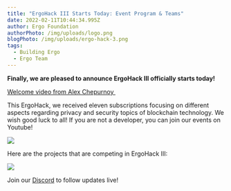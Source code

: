 ```yaml
---
title: "ErgoHack III Starts Today: Event Program & Teams"
date: 2022-02-11T10:44:34.995Z
author: Ergo Foundation
authorPhoto: /img/uploads/logo.png
blogPhoto: /img/uploads/ergo-hack-3.png
tags:
  - Building Ergo
  - Ergo Team
---
```

<!--StartFragment-->

**Finally, we are pleased to announce ErgoHack III officially starts today!**

[Welcome video from Alex Chepurnoy ](https://www.youtube.com/watch?v=XomqYgLDfHg)

This ErgoHack, we received eleven subscriptions focusing on different aspects regarding privacy and security topics of blockchain technology. We wish good luck to all! If you are not a developer, you can join our events on Youtube!

![](https://lh3.googleusercontent.com/QswEvOou3zDgRPctcMKIcSkDclRpjf8cF7kT3-4j1IywAp4JOXUDJkC4wX5IXcivMEylBaH9NYHlPly4fdoo8V1Px7FdHpiUsiGIs4f7u3Xwd4blyXJE4Cz0iXRZ7_oK12H3p6q-)

Here are the projects that are competing in ErgoHack III:

![](https://lh5.googleusercontent.com/8WLERiAoQicLva0YL0DlMPshXrNtuK04CJ560C3BVPYYoe07PbCxOB0Tl1_tyoS3X3fPiUBO4hXoSGzVq_xXiSy0Iw_MK0OaTjjpSX8xTkpg7Ugn6Vj736lww24udFZDR8qzzU-c)

Join our [Discord](https://discord.gg/pdZ3rKkd) to follow updates live!

<!--EndFragment-->